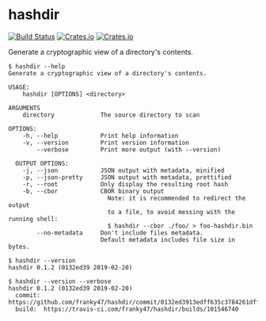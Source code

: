 # hashdir

[![Build Status](https://travis-ci.com/47ng/hashdir.svg?branch=master)](https://travis-ci.com/47ng/hashdir)
[![Crates.io](https://img.shields.io/crates/v/hashdir.svg)](https://crates.io/crates/hashdir)
[![Crates.io](https://img.shields.io/crates/l/hashdir.svg)](LICENSE)

Generate a cryptographic view of a directory's contents.

```shell
$ hashdir --help
Generate a cryptographic view of a directory's contents.

USAGE:
    hashdir [OPTIONS] <directory>

ARGUMENTS
    directory             The source directory to scan

OPTIONS:
    -h, --help            Print help information
    -v, --version         Print version information
        --verbose         Print more output (with --version)

  OUTPUT OPTIONS:
    -j, --json            JSON output with metadata, minified
    -p, --json-pretty     JSON output with metadata, prettified
    -r, --root            Only display the resulting root hash
    -b, --cbor            CBOR binary output
                            Note: it is recommended to redirect the output
                            to a file, to avoid messing with the running shell:
                            $ hashdir --cbor ./foo/ > foo-hashdir.bin
        --no-metadata     Don't include files metadata.
                          Default metadata includes file size in bytes.

$ hashdir --version
hashdir 0.1.2 (0132ed39 2019-02-20)

$ hashdir --version --verbose
hashdir 0.1.2 (0132ed39 2019-02-20)
  commit: https://github.com/franky47/hashdir/commit/0132ed3913edff635c3784261dff74f3490fc1d1
  build:  https://travis-ci.com/franky47/hashdir/builds/101546740
```
